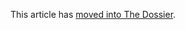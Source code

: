 This article has [moved into The Dossier](https://codeberg.org/catseye/The-Dossier/src/branch/master/article/Ahead-of-Time-eval/README.md).
